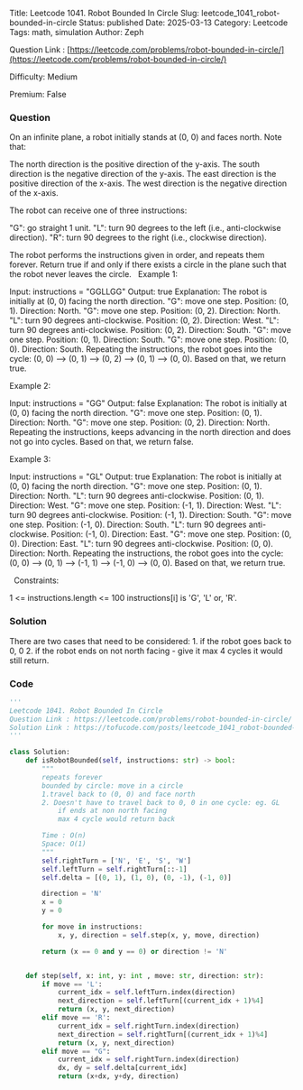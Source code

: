 Title: Leetcode 1041. Robot Bounded In Circle
Slug: leetcode_1041_robot-bounded-in-circle
Status: published
Date: 2025-03-13
Category: Leetcode
Tags: math, simulation
Author: Zeph

Question Link : [https://leetcode.com/problems/robot-bounded-in-circle/](https://leetcode.com/problems/robot-bounded-in-circle/)

Difficulty: Medium

Premium: False

### Question
On an infinite plane, a robot initially stands at (0, 0) and faces north. Note that:

The north direction is the positive direction of the y-axis.
The south direction is the negative direction of the y-axis.
The east direction is the positive direction of the x-axis.
The west direction is the negative direction of the x-axis.

The robot can receive one of three instructions:

"G": go straight 1 unit.
"L": turn 90 degrees to the left (i.e., anti-clockwise direction).
"R": turn 90 degrees to the right (i.e., clockwise direction).

The robot performs the instructions given in order, and repeats them forever.
Return true if and only if there exists a circle in the plane such that the robot never leaves the circle.
 
Example 1:

Input: instructions = "GGLLGG"
Output: true
Explanation: The robot is initially at (0, 0) facing the north direction.
"G": move one step. Position: (0, 1). Direction: North.
"G": move one step. Position: (0, 2). Direction: North.
"L": turn 90 degrees anti-clockwise. Position: (0, 2). Direction: West.
"L": turn 90 degrees anti-clockwise. Position: (0, 2). Direction: South.
"G": move one step. Position: (0, 1). Direction: South.
"G": move one step. Position: (0, 0). Direction: South.
Repeating the instructions, the robot goes into the cycle: (0, 0) --> (0, 1) --> (0, 2) --> (0, 1) --> (0, 0).
Based on that, we return true.

Example 2:

Input: instructions = "GG"
Output: false
Explanation: The robot is initially at (0, 0) facing the north direction.
"G": move one step. Position: (0, 1). Direction: North.
"G": move one step. Position: (0, 2). Direction: North.
Repeating the instructions, keeps advancing in the north direction and does not go into cycles.
Based on that, we return false.

Example 3:

Input: instructions = "GL"
Output: true
Explanation: The robot is initially at (0, 0) facing the north direction.
"G": move one step. Position: (0, 1). Direction: North.
"L": turn 90 degrees anti-clockwise. Position: (0, 1). Direction: West.
"G": move one step. Position: (-1, 1). Direction: West.
"L": turn 90 degrees anti-clockwise. Position: (-1, 1). Direction: South.
"G": move one step. Position: (-1, 0). Direction: South.
"L": turn 90 degrees anti-clockwise. Position: (-1, 0). Direction: East.
"G": move one step. Position: (0, 0). Direction: East.
"L": turn 90 degrees anti-clockwise. Position: (0, 0). Direction: North.
Repeating the instructions, the robot goes into the cycle: (0, 0) --> (0, 1) --> (-1, 1) --> (-1, 0) --> (0, 0).
Based on that, we return true.

 
Constraints:

1 <= instructions.length <= 100
instructions[i] is 'G', 'L' or, 'R'.

### Solution

There are two cases that need to be considered: 1. if the robot goes back to 0, 0 2. if the robot ends on not north facing - give it max 4 cycles it would still return.  

### Code
```python
'''
Leetcode 1041. Robot Bounded In Circle
Question Link : https://leetcode.com/problems/robot-bounded-in-circle/
Solution Link : https://tofucode.com/posts/leetcode_1041_robot-bounded-in-circle.html
'''

class Solution:
    def isRobotBounded(self, instructions: str) -> bool:
        """
        repeats forever
        bounded by circle: move in a circle
        1.travel back to (0, 0) and face north
        2. Doesn't have to travel back to 0, 0 in one cycle: eg. GL
            if ends at non north facing
            max 4 cycle would return back

        Time : O(n)
        Space: O(1)
        """
        self.rightTurn = ['N', 'E', 'S', 'W']
        self.leftTurn = self.rightTurn[::-1]
        self.delta = [(0, 1), (1, 0), (0, -1), (-1, 0)]

        direction = 'N'
        x = 0
        y = 0

        for move in instructions:
            x, y, direction = self.step(x, y, move, direction)

        return (x == 0 and y == 0) or direction != 'N'


    def step(self, x: int, y: int , move: str, direction: str):
        if move == 'L':
            current_idx = self.leftTurn.index(direction)
            next_direction = self.leftTurn[(current_idx + 1)%4]
            return (x, y, next_direction)
        elif move == 'R':
            current_idx = self.rightTurn.index(direction)
            next_direction = self.rightTurn[(current_idx + 1)%4]
            return (x, y, next_direction)
        elif move == "G":
            current_idx = self.rightTurn.index(direction)
            dx, dy = self.delta[current_idx]
            return (x+dx, y+dy, direction)

```

